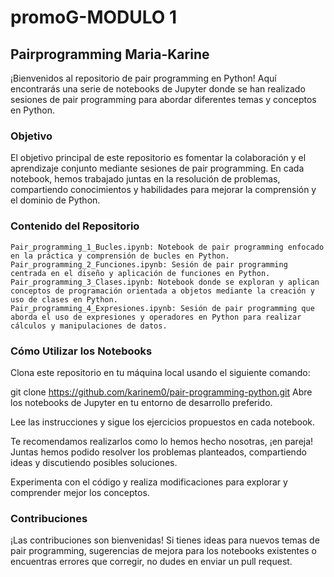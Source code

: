 # promoG-MODULO 1
## Pairprogramming Maria-Karine

¡Bienvenidos al repositorio de pair programming en Python! Aquí encontrarás una serie de notebooks de Jupyter donde se han realizado sesiones de pair programming para abordar diferentes temas y conceptos en Python.

### Objetivo
El objetivo principal de este repositorio es fomentar la colaboración y el aprendizaje conjunto mediante sesiones de pair programming. En cada notebook, hemos trabajado juntas en la resolución de problemas, compartiendo conocimientos y habilidades para mejorar la comprensión y el dominio de Python.

### Contenido del Repositorio
    Pair_programming_1_Bucles.ipynb: Notebook de pair programming enfocado en la práctica y comprensión de bucles en Python.
    Pair_programming_2_Funciones.ipynb: Sesión de pair programming centrada en el diseño y aplicación de funciones en Python.
    Pair_programming_3_Clases.ipynb: Notebook donde se exploran y aplican conceptos de programación orientada a objetos mediante la creación y uso de clases en Python.
    Pair_programming_4_Expresiones.ipynb: Sesión de pair programming que aborda el uso de expresiones y operadores en Python para realizar cálculos y manipulaciones de datos.

### Cómo Utilizar los Notebooks
Clona este repositorio en tu máquina local usando el siguiente comando:

git clone https://github.com/karinem0/pair-programming-python.git
Abre los notebooks de Jupyter en tu entorno de desarrollo preferido.

Lee las instrucciones y sigue los ejercicios propuestos en cada notebook.

Te recomendamos realizarlos como lo hemos hecho nosotras, ¡en pareja! Juntas hemos podido resolver los problemas planteados, compartiendo ideas y discutiendo posibles soluciones.

Experimenta con el código y realiza modificaciones para explorar y comprender mejor los conceptos.

### Contribuciones
¡Las contribuciones son bienvenidas! Si tienes ideas para nuevos temas de pair programming, sugerencias de mejora para los notebooks existentes o encuentras errores que corregir, no dudes en enviar un pull request.

